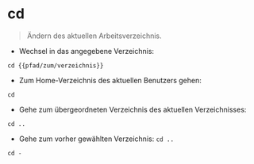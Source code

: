 # cd

> Ändern des aktuellen Arbeitsverzeichnis.

- Wechsel in das angegebene Verzeichnis:

`cd {{pfad/zum/verzeichnis}}`

- Zum Home-Verzeichnis des aktuellen Benutzers gehen:

`cd`

- Gehe zum übergeordneten Verzeichnis des aktuellen Verzeichnisses:

`cd ..`

- Gehe zum vorher gewählten Verzeichnis: `cd ..`

`cd -`